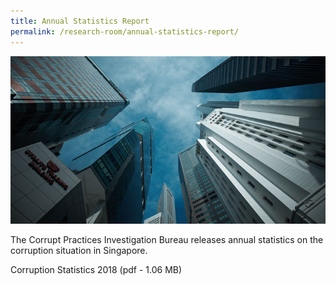 ```yaml
---
title: Annual Statistics Report
permalink: /research-room/annual-statistics-report/
---
```


<style>
a:link, a:visited {
  text-decoration: none;
  display: inline-block;
}
</style>

<img src="/images/research-rm_cpib-buildings-sg.jpg" alt="Annual Statistics Report">

The Corrupt Practices Investigation Bureau releases annual statistics on the corruption situation in Singapore.

<a href="/files/CPIB_PR_Corruption_Stats_2018.pdf" target="_blank">Corruption Statistics 2018 (pdf - 1.06 MB)</a>


